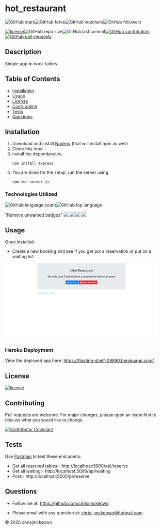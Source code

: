 # hot_restaurant
    
![GitHub stars](https://img.shields.io/github/stars/chrisjmckeown/hot_restaurant?style=social)![GitHub forks](https://img.shields.io/github/forks/chrisjmckeown/hot_restaurant?style=social)![GitHub watchers](https://img.shields.io/github/watchers/chrisjmckeown/hot_restaurant?style=social)![GitHub followers](https://img.shields.io/github/followers/chrisjmckeown?style=social)
    
[![license](https://img.shields.io/github/license/chrisjmckeown/hot_restaurant?style=flat-square)](https://github.com/chrisjmckeown/hot_restaurant/blob/master/LICENSE)![GitHub repo size](https://img.shields.io/github/repo-size/chrisjmckeown/hot_restaurant?style=flat-square)![GitHub last commit](https://img.shields.io/github/last-commit/chrisjmckeown/hot_restaurant?style=flat-square)[![GitHub contributors](https://img.shields.io/github/contributors/chrisjmckeown/hot_restaurant?style=flat-square)](https://GitHub.com/chrisjmckeown/hot_restaurant/graphs/contributors/)[![GitHub pull-requests](https://img.shields.io/github/issues-pr/chrisjmckeown/hot_restaurant?style=flat-square)](https://GitHub.com/chrisjmckeown/hot_restaurant/pull/)
    
## Description
Simple app to book tables.
    
## Table of Contents
* [Installation](#Installation)
* [Usage](#Usage)
* [License](#License)
* [Contributing](#Contributing)
* [Tests](#Tests)
* [Questions](#Questions)

## Installation
1. Download and install [Node.js](http://nodejs.org/) (that will install npm as well)
2. Clone this repo
3. Install the dependancies.<br />
    ```
    npm install express
    ```
4. You are done for the setup, run the server using 
    ```
    npm run server.js
    ```  

### Technologies Utilized
![GitHub language count](https://img.shields.io/github/languages/count/chrisjmckeown/hot_restaurant?style=flat-square)![GitHub top language](https://img.shields.io/github/languages/top/chrisjmckeown/hot_restaurant?style=flat-square)

"Remove unwanted badges"
<img src="https://img.shields.io/badge/html5%20-%23E34F26.svg?&style=for-the-badge&logo=html5&logoColor=white"/> <img src="https://img.shields.io/badge/css3%20-%231572B6.svg?&style=for-the-badge&logo=css3&logoColor=white"/> <img src="https://img.shields.io/badge/node.js%20-%2343853D.svg?&style=for-the-badge&logo=node.js&logoColor=white"/> <img src="https://img.shields.io/badge/javascript%20-%23323330.svg?&style=for-the-badge&logo=javascript&logoColor=%23F7DF1E"/>

## Usage
Once installed:
* Create a new booking and see if you get put a reservation or put on a waiting list.


<img src="./Images/Hot_Restaurant.png" alt="Hot Restaurant"> 

### Heroku Deployment

View the deployed app here: https://floating-shelf-09890.herokuapp.com/

## License
 
[![license](https://img.shields.io/github/license/chrisjmckeown/hot_restaurant.svg?style=flat-square)](https://github.com/chrisjmckeown/hot_restaurant/blob/master/LICENSE)

## Contributing
Pull requests are welcome. For major changes, please open an issue first to discuss what you would like to change.  

[![Contributor Covenant](https://img.shields.io/badge/Contributor%20Covenant-v2.0%20adopted-ff69b4.svg)](code_of_conduct.md)

## Tests
Use <a href="https://www.postman.com/downloads/" target="_blank">Postman</a> to test these end points:
* Get all reserved tables:- http://localhost:5000/api/reserve
* Get all waiting:- http://localhost:5000/api/waiting
* Post:- http://localhost:5000/pi/reserve

## Questions
    
* Follow me at: <a href="https://github.com/chrisjmckeown" target="_blank">https://github.com/chrisjmckeown</a>
    
* Please email with any question at: chris.j.mckeown@hotmail.com
    
© 2020 chrisjmckeown